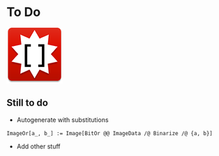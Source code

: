 # To Do

![icon](icon.png)

## Still to do

- Autogenerate with substitutions
```wolframlanguage
ImageOr[a_, b_] := Image[BitOr @@ ImageData /@ Binarize /@ {a, b}]
```
- Add other stuff
